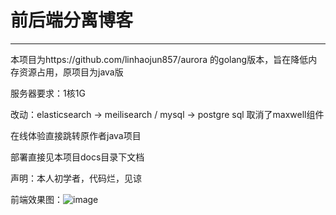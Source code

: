 # 前后端分离博客
****
本项目为https://github.com/linhaojun857/aurora 的golang版本，旨在降低内存资源占用，原项目为java版

服务器要求：1核1G

改动：elasticsearch -> meilisearch
     / mysql -> postgre sql
      取消了maxwell组件

在线体验直接跳转原作者java项目

部署直接见本项目docs目录下文档

声明：本人初学者，代码烂，见谅

前端效果图：![image](https://github.com/eternallyzzz/benetnasch/assets/45910434/65737c5a-251d-46f0-b3cf-815f503334f6)
